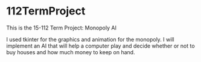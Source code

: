 # 112TermProject
This is the 15-112 Term Project: Monopoly AI

I used tkinter for the graphics and animation for the monopoly. I will implement an AI that will help a computer play 
and decide whether or not to buy houses and how much money to keep on hand.

